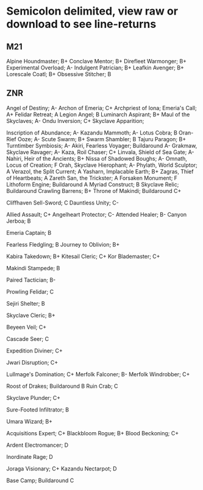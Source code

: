 # Semicolon delimited, view raw or download to see line-returns

## M21

Alpine Houndmaster; B+
Conclave Mentor; B+
Direfleet Warmonger; B+
Experimental Overload; A-
Indulgent Patrician; B+
Leafkin Avenger; B+
Lorescale Coatl; B+
Obsessive Stitcher; B



## ZNR

Angel of Destiny; A-
Archon of Emeria; C+
Archpriest of Iona; 
Emeria's Call; A+
Felidar Retreat; A
Legion Angel; B
Luminarch Aspirant; B+
Maul of the Skyclaves; A-
Ondu Inversion; C+
Skyclave Apparition; 

Inscription of Abundance; A-
Kazandu Mammoth; A-
Lotus Cobra; B
Oran-Rief Ooze; A-
Scute Swarm; B+
Swarm Shambler; B
Tajuru Paragon; B+
Turntimber Symbiosis; A-
Akiri, Fearless Voyager; Buildaround A-
Grakmaw, Skyclave Ravager; A-
Kaza, Roil Chaser; C+
Linvala, Shield of Sea Gate; A-
Nahiri, Heir of the Ancients; B+
Nissa of Shadowed Boughs; A-
Omnath, Locus of Creation; F
Orah, Skyclave Hierophant; A-
Phylath, World Sculptor; A
Verazol, the Split Current; A
Yasharn, Implacable Earth; B+
Zagras, Thief of Heartbeats; A
Zareth San, the Trickster; A
Forsaken Monument; F
Lithoform Engine; Buildaround A
Myriad Construct; B
Skyclave Relic; Buildaround
Crawling Barrens; B+
Throne of Makindi; Buildaround C+

Cliffhaven Sell-Sword; C
Dauntless Unity; C-

Allied Assault; C+
Angelheart Protector; C-
Attended Healer; B-
Canyon Jerboa; B

Emeria Captain; B

Fearless Fledgling; B
Journey to Oblivion; B+

Kabira Takedown; B+
Kitesail Cleric; C+
Kor Blademaster; C+

Makindi Stampede; B

Paired Tactician; B-

Prowling Felidar; C

Sejiri Shelter; B

Skyclave Cleric; B+

Beyeen Veil; C+

Cascade Seer; C

Expedition Diviner; C+

Jwari Disruption; C+

Lullmage's Domination; C+
Merfolk Falconer; B-
Merfolk Windrobber; C+

Roost of Drakes; Buildaround B
Ruin Crab; C

Skyclave Plunder; C+

Sure-Footed Infiltrator; B

Umara Wizard; B+

Acquisitions Expert; C+
Blackbloom Rogue; B+
Blood Beckoning; C+

Ardent Electromancer; D

Inordinate Rage; D

Joraga Visionary; C+
Kazandu Nectarpot; D

Base Camp; Buildaround C
